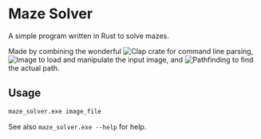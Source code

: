 # Maze Solver

A simple program written in Rust to solve mazes.

Made by combining the wonderful
![Clap](https://crates.io/crates/clap) crate for command line parsing,
![Image](https://crates.io/crates/image) to load and manipulate the input image, and
![Pathfinding](https://crates.io/crates/pathfinding) to find the actual path.

## Usage

```sh
maze_solver.exe image_file
```

See also `maze_solver.exe --help` for help.
